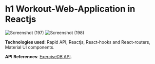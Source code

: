  # h1 Workout-Web-Application in Reactjs 

![Screenshot (197)](https://user-images.githubusercontent.com/71086010/180040777-72a5c370-d378-4905-ac0e-4d0df37e04fa.png)
![Screenshot (198)](https://user-images.githubusercontent.com/71086010/180040789-3356e439-1359-48da-9bac-99a2848a5519.png)

**Technologies used**: Rapid API, Reactjs, React-hooks and React-routers, Material UI components.

**API** **References**: [ExerciseDB API](https://rapidapi.com/justin-WFnsXH_t6/api/exercisedb). 
